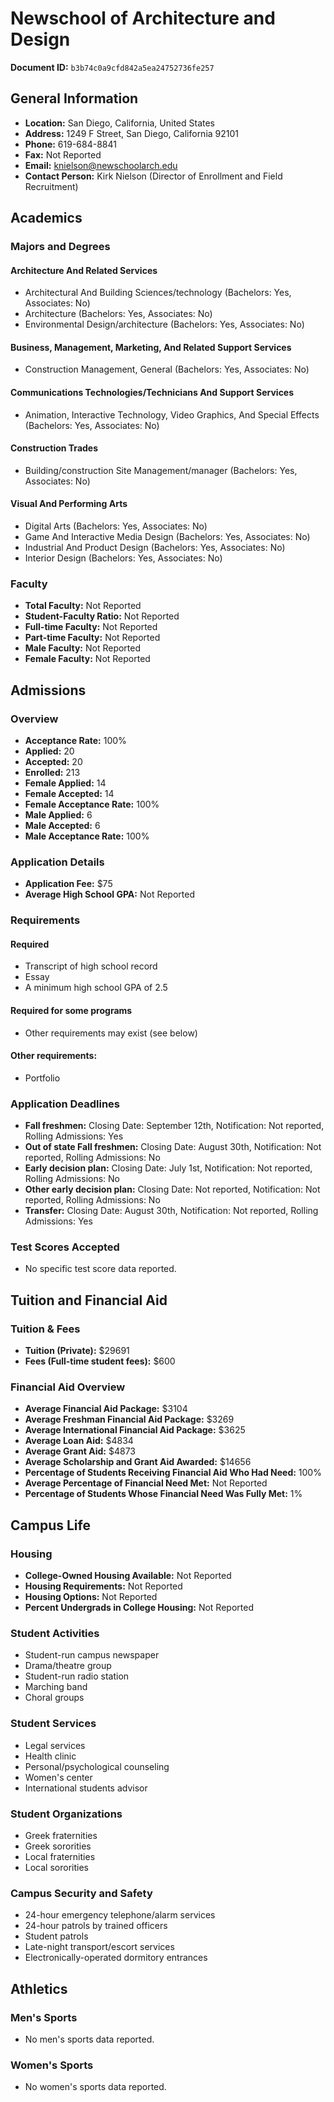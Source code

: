 # Newschool of Architecture and Design

**Document ID:** `b3b74c0a9cfd842a5ea24752736fe257`

## General Information

- **Location:** San Diego, California, United States
- **Address:** 1249 F Street, San Diego, California 92101
- **Phone:** 619-684-8841
- **Fax:** Not Reported
- **Email:** knielson@newschoolarch.edu
- **Contact Person:** Kirk Nielson (Director of Enrollment and Field Recruitment)

## Academics

### Majors and Degrees

#### Architecture And Related Services

- Architectural And Building Sciences/technology (Bachelors: Yes, Associates: No)
- Architecture (Bachelors: Yes, Associates: No)
- Environmental Design/architecture (Bachelors: Yes, Associates: No)

#### Business, Management, Marketing, And Related Support Services

- Construction Management, General (Bachelors: Yes, Associates: No)

#### Communications Technologies/Technicians And Support Services

- Animation, Interactive Technology, Video Graphics, And Special Effects (Bachelors: Yes, Associates: No)

#### Construction Trades

- Building/construction Site Management/manager (Bachelors: Yes, Associates: No)

#### Visual And Performing Arts

- Digital Arts (Bachelors: Yes, Associates: No)
- Game And Interactive Media Design (Bachelors: Yes, Associates: No)
- Industrial And Product Design (Bachelors: Yes, Associates: No)
- Interior Design (Bachelors: Yes, Associates: No)

### Faculty

- **Total Faculty:** Not Reported
- **Student-Faculty Ratio:** Not Reported
- **Full-time Faculty:** Not Reported
- **Part-time Faculty:** Not Reported
- **Male Faculty:** Not Reported
- **Female Faculty:** Not Reported

## Admissions

### Overview

- **Acceptance Rate:** 100%
- **Applied:** 20
- **Accepted:** 20
- **Enrolled:** 213
- **Female Applied:** 14
- **Female Accepted:** 14
- **Female Acceptance Rate:** 100%
- **Male Applied:** 6
- **Male Accepted:** 6
- **Male Acceptance Rate:** 100%

### Application Details

- **Application Fee:** $75
- **Average High School GPA:** Not Reported

### Requirements

#### Required

- Transcript of high school record
- Essay
- A minimum high school GPA of 2.5

#### Required for some programs

- Other requirements may exist (see below)

#### Other requirements:

- Portfolio

### Application Deadlines

- **Fall freshmen:** Closing Date: September 12th, Notification: Not reported, Rolling Admissions: Yes
- **Out of state Fall freshmen:** Closing Date: August 30th, Notification: Not reported, Rolling Admissions: No
- **Early decision plan:** Closing Date: July 1st, Notification: Not reported, Rolling Admissions: No
- **Other early decision plan:** Closing Date: Not reported, Notification: Not reported, Rolling Admissions: No
- **Transfer:** Closing Date: August 30th, Notification: Not reported, Rolling Admissions: Yes

### Test Scores Accepted

- No specific test score data reported.

## Tuition and Financial Aid

### Tuition & Fees

- **Tuition (Private):** $29691
- **Fees (Full-time student fees):** $600

### Financial Aid Overview

- **Average Financial Aid Package:** $3104
- **Average Freshman Financial Aid Package:** $3269
- **Average International Financial Aid Package:** $3625
- **Average Loan Aid:** $4834
- **Average Grant Aid:** $4873
- **Average Scholarship and Grant Aid Awarded:** $14656
- **Percentage of Students Receiving Financial Aid Who Had Need:** 100%
- **Average Percentage of Financial Need Met:** Not Reported
- **Percentage of Students Whose Financial Need Was Fully Met:** 1%

## Campus Life

### Housing

- **College-Owned Housing Available:** Not Reported
- **Housing Requirements:** Not Reported
- **Housing Options:** Not Reported
- **Percent Undergrads in College Housing:** Not Reported

### Student Activities

- Student-run campus newspaper
- Drama/theatre group
- Student-run radio station
- Marching band
- Choral groups

### Student Services

- Legal services
- Health clinic
- Personal/psychological counseling
- Women's center
- International students advisor

### Student Organizations

- Greek fraternities
- Greek sororities
- Local fraternities
- Local sororities

### Campus Security and Safety

- 24-hour emergency telephone/alarm services
- 24-hour patrols by trained officers
- Student patrols
- Late-night transport/escort services
- Electronically-operated dormitory entrances

## Athletics

### Men's Sports

- No men's sports data reported.

### Women's Sports

- No women's sports data reported.
